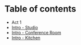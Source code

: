 # Table of contents

* Act 1
* [Intro - Studio](intro-studio.md)
* [Intro - Conference Room](intro-conference-room.md)
* [Intro - Kitchen](intro-kitchen.md)

